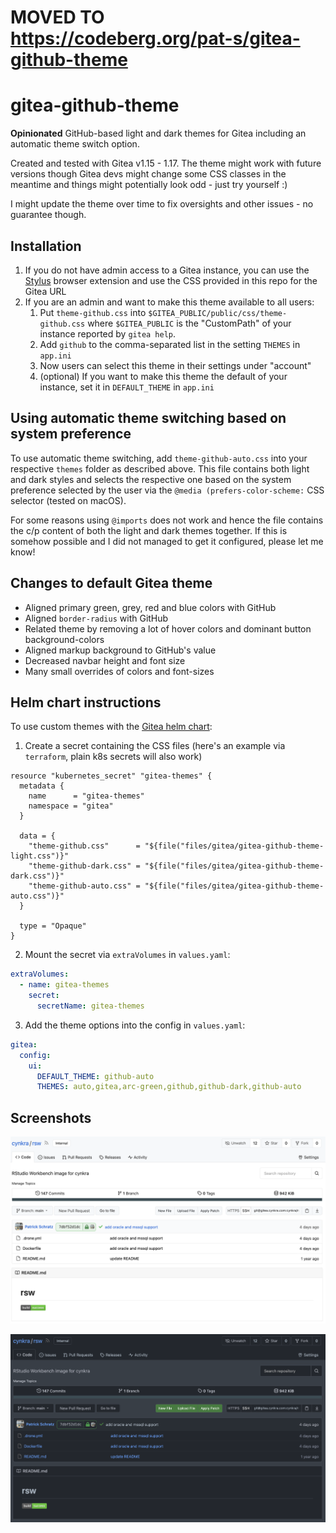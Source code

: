 # MOVED TO https://codeberg.org/pat-s/gitea-github-theme

# gitea-github-theme

**Opinionated** GitHub-based light and dark themes for Gitea including an automatic theme switch option.

Created and tested with Gitea v1.15 - 1.17.
The theme might work with future versions though Gitea devs might change some CSS classes in the meantime and things might potentially look odd - just try yourself :)

I might update the theme over time to fix oversights and other issues - no guarantee though.

## Installation

1. If you do not have admin access to a Gitea instance, you can use the [Stylus](https://chrome.google.com/webstore/detail/stylus/clngdbkpkpeebahjckkjfobafhncgmne/related) browser extension and use the CSS provided in this repo for the Gitea URL
2. If you are an admin and want to make this theme available to all users:
   1. Put `theme-github.css` into `$GITEA_PUBLIC/public/css/theme-github.css` where `$GITEA_PUBLIC` is the "CustomPath" of your instance reported by `gitea help`.
   2. Add `github` to the comma-separated list in the setting `THEMES` in `app.ini`
   3. Now users can select this theme in their settings under "account"
   4. (optional) If you want to make this theme the default of your instance, set it in `DEFAULT_THEME` in `app.ini`

## Using automatic theme switching based on system preference

To use automatic theme switching, add `theme-github-auto.css` into your respective `themes` folder as described above.
This file contains both light and dark styles and selects the respective one based on the system preference selected by the user via the `@media (prefers-color-scheme:` CSS selector (tested on macOS).

For some reasons using `@imports` does not work and hence the file contains the c/p content of both the light and dark themes together.
If this is somehow possible and I did not managed to get it configured, please let me know!

## Changes to default Gitea theme

- Aligned primary green, grey, red and blue colors with GitHub
- Aligned `border-radius` with GitHub
- Related theme by removing a lot of hover colors and dominant button background-colors
- Aligned markup background to GitHub's value
- Decreased navbar height and font size
- Many small overrides of colors and font-sizes

## Helm chart instructions

To use custom themes with the [Gitea helm chart](https://gitea.com/gitea/helm-chart):

1. Create a secret containing the CSS files (here's an example via `terraform`, plain k8s secrets will also work)

```hcl
resource "kubernetes_secret" "gitea-themes" {
  metadata {
    name      = "gitea-themes"
    namespace = "gitea"
  }

  data = {
    "theme-github.css"      = "${file("files/gitea/gitea-github-theme-light.css")}"
    "theme-github-dark.css" = "${file("files/gitea/gitea-github-theme-dark.css")}"
    "theme-github-auto.css" = "${file("files/gitea/gitea-github-theme-auto.css")}"
  }

  type = "Opaque"
}
```

2. Mount the secret via `extraVolumes` in `values.yaml`:

```yml
extraVolumes:
  - name: gitea-themes
    secret:
      secretName: gitea-themes
```

3. Add the theme options into the config in `values.yaml`:

```yml
gitea:
  config:
    ui:
      DEFAULT_THEME: github-auto
      THEMES: auto,gitea,arc-green,github,github-dark,github-auto
```

## Screenshots

![](figs/screenshot1.png)

![](figs/screenshot-dark1.png)
